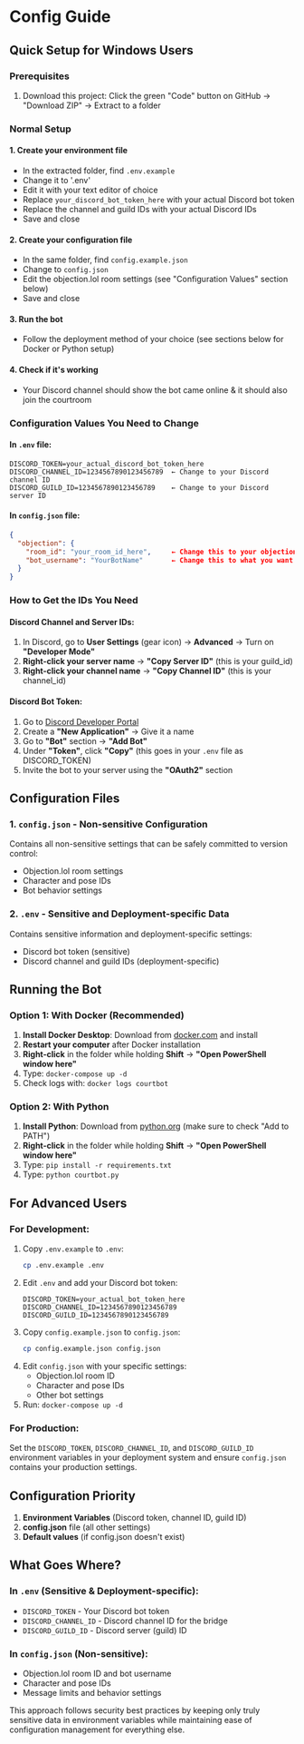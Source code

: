 # Config Guide

## Quick Setup for Windows Users

### Prerequisites
1. Download this project: Click the green "Code" button on GitHub → "Download ZIP" → Extract to a folder

### Normal Setup

#### 1. Create your environment file
- In the extracted folder, find `.env.example`
- Change it to '.env'
- Edit it with your text editor of choice
- Replace `your_discord_bot_token_here` with your actual Discord bot token
- Replace the channel and guild IDs with your actual Discord IDs
- Save and close

#### 2. Create your configuration file
- In the same folder, find `config.example.json`
- Change to `config.json`
- Edit the objection.lol room settings (see "Configuration Values" section below)
- Save and close

#### 3. Run the bot
- Follow the deployment method of your choice (see sections below for Docker or Python setup)

#### 4. Check if it's working
- Your Discord channel should show the bot came online & it should also join the courtroom

### Configuration Values You Need to Change

#### In `.env` file:
```env
DISCORD_TOKEN=your_actual_discord_bot_token_here
DISCORD_CHANNEL_ID=1234567890123456789  ← Change to your Discord channel ID
DISCORD_GUILD_ID=1234567890123456789    ← Change to your Discord server ID
```

#### In `config.json` file:
```json
{
  "objection": {
    "room_id": "your_room_id_here",     ← Change this to your objection.lol room
    "bot_username": "YourBotName"       ← Change this to what you want the bot called
  }
}
```

### How to Get the IDs You Need

#### Discord Channel and Server IDs:
1. In Discord, go to **User Settings** (gear icon) → **Advanced** → Turn on **"Developer Mode"**
2. **Right-click your server name** → **"Copy Server ID"** (this is your guild_id)
3. **Right-click your channel name** → **"Copy Channel ID"** (this is your channel_id)

#### Discord Bot Token:
1. Go to [Discord Developer Portal](https://discord.com/developers/applications)
2. Create a **"New Application"** → Give it a name
3. Go to **"Bot"** section → **"Add Bot"**
4. Under **"Token"**, click **"Copy"** (this goes in your `.env` file as DISCORD_TOKEN)
5. Invite the bot to your server using the **"OAuth2"** section

## Configuration Files

### 1. `config.json` - Non-sensitive Configuration
Contains all non-sensitive settings that can be safely committed to version control:
- Objection.lol room settings
- Character and pose IDs
- Bot behavior settings

### 2. `.env` - Sensitive and Deployment-specific Data
Contains sensitive information and deployment-specific settings:
- Discord bot token (sensitive)
- Discord channel and guild IDs (deployment-specific)

## Running the Bot

### Option 1: With Docker (Recommended)
1. **Install Docker Desktop**: Download from [docker.com](https://www.docker.com/products/docker-desktop/) and install
2. **Restart your computer** after Docker installation
3. **Right-click** in the folder while holding **Shift** → **"Open PowerShell window here"**
4. Type: `docker-compose up -d`
5. Check logs with: `docker logs courtbot`

### Option 2: With Python
1. **Install Python**: Download from [python.org](https://www.python.org/downloads/) (make sure to check "Add to PATH")
2. **Right-click** in the folder while holding **Shift** → **"Open PowerShell window here"**
3. Type: `pip install -r requirements.txt`
4. Type: `python courtbot.py`

## For Advanced Users

### For Development:
1. Copy `.env.example` to `.env`:
   ```bash
   cp .env.example .env
   ```
2. Edit `.env` and add your Discord bot token:
   ```
   DISCORD_TOKEN=your_actual_bot_token_here
   DISCORD_CHANNEL_ID=1234567890123456789
   DISCORD_GUILD_ID=1234567890123456789
   ```
3. Copy `config.example.json` to `config.json`:
   ```bash
   cp config.example.json config.json
   ```
4. Edit `config.json` with your specific settings:
   - Objection.lol room ID
   - Character and pose IDs
   - Other bot settings
5. Run: `docker-compose up -d`

### For Production:
Set the `DISCORD_TOKEN`, `DISCORD_CHANNEL_ID`, and `DISCORD_GUILD_ID` environment variables in your deployment system and ensure `config.json` contains your production settings.

## Configuration Priority
1. **Environment Variables** (Discord token, channel ID, guild ID)
2. **config.json** file (all other settings)
3. **Default values** (if config.json doesn't exist)

## What Goes Where?

### In `.env` (Sensitive & Deployment-specific):
- `DISCORD_TOKEN` - Your Discord bot token
- `DISCORD_CHANNEL_ID` - Discord channel ID for the bridge
- `DISCORD_GUILD_ID` - Discord server (guild) ID

### In `config.json` (Non-sensitive):
- Objection.lol room ID and bot username
- Character and pose IDs
- Message limits and behavior settings

This approach follows security best practices by keeping only truly sensitive data in environment variables while maintaining ease of configuration management for everything else.
